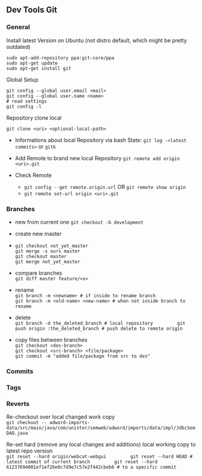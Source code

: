 ## Dev Tools Git

### General

Install latest Version on Ubuntu \(not distro default, which might be pretty outdated\)

```
sudo apt-add-repository ppa:git-core/ppa
sudo apt-get update
sudo apt-get install git
```

Global Setup

```
git config --global user.email <mail>
git config --global user.name <name>
# read settings
git config -l
```

Repository clone local

```
git clone <uri> <optional-local-path>
```

* Informations about local Repository via bash State: `git log -<latest commits>` or `gitk`
* Add Remote to brand new local Repository
  `git remote add origin <uri>.git` 

* Check Remote
  * `git config --get remote.origin.url` OR `git remote show origin`
  * `git remote set-url origin <uri>.git`

### Branches

* new from current one
  `git checkout -b development`
* create new master

* ```
  git checkout not_yet_master
  git merge -s ours master
  git checkout master
  git merge not_yet_master
  ```
* compare branches  
  `git diff master feature/<x>`

* rename  
  `git branch -m <newname> # if inside to rename branch              
   git branch -m <old-name> <new-name> # when not inside branch to rename`

* delete  
  `git branch -d the_deleted_branch # local repository        
   git push origin :the_deleted_branch # push delete to remote origin`

* copy files between branches  
  `git checkout <des-branch>`  
  `git checkout <src-branch> <file/package>`  
  `git commit -m "added file/package from src to des"`

### Commits

### Tags

### Reverts

Re-checkout over local changed work copy  
`git checkout -- adword-imports-data/src/main/java/com/unister/semweb/adword/imports/data/impl/JdbcSemDAO.java`

Re-set hard \(remove any local changes and additions\) local working copy to latest repo version  
`git reset --hard origin/webcat-webgui        
 git reset --hard HEAD # latest commit of current branch        
 git reset --hard 61237694001ef1ef26e0c7d9e7c57e2f442cbeb6 # to a specific commit`

